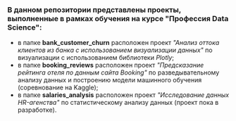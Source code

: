 ### В данном репозитории представлены проекты, выполненные в рамках обучения на курсе "Профессия Data Science":

- в папке **bank_сustomer_churn** расположен проект *"Анализ оттока клиентов из банка с использованием визуализации данных"* по визуализации с использованием библиотеки *Plotly*; 
- в папке **booking_reviews** расположен проект *"Предсказание рейтинга отеля по данным сайта Booking"* по разведывательному анализу данных и построению модели машинного обучения (соревнование на Kaggle); 
- в папке **salaries_analysis** расположен проект *"Исследование данных HR-агенства"* по статистическому анализу данных (проект пока в разработке).
